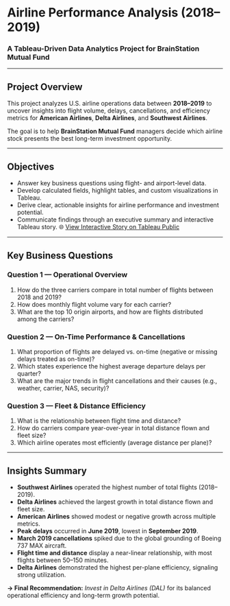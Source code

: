 # Airline Performance Analysis (2018–2019)
### A Tableau-Driven Data Analytics Project for BrainStation Mutual Fund

---

## Project Overview
This project analyzes U.S. airline operations data between **2018–2019** to uncover insights into flight volume, delays, cancellations, and efficiency metrics for **American Airlines**, **Delta Airlines**, and **Southwest Airlines**.

The goal is to help **BrainStation Mutual Fund** managers decide which airline stock presents the best long-term investment opportunity.

---

## Objectives

- Answer key business questions using flight- and airport-level data.  
- Develop calculated fields, highlight tables, and custom visualizations in Tableau.  
- Derive clear, actionable insights for airline performance and investment potential.  
- Communicate findings through an executive summary and interactive Tableau story.
🌐 [View Interactive Story on Tableau Public](https://public.tableau.com/views/Assignment_2_17597066088080/FlightsandAirports?:language=en-GB&publish=yes&:sid=&:redirect=auth&:display_count=n&:origin=viz_share_link)
---

## Key Business Questions

### **Question 1 — Operational Overview**
1. How do the three carriers compare in total number of flights between 2018 and 2019?  
2. How does monthly flight volume vary for each carrier?  
3. What are the top 10 origin airports, and how are flights distributed among the carriers?

### **Question 2 — On-Time Performance & Cancellations**
1. What proportion of flights are delayed vs. on-time (negative or missing delays treated as on-time)?  
2. Which states experience the highest average departure delays per quarter?  
3. What are the major trends in flight cancellations and their causes (e.g., weather, carrier, NAS, security)?

### **Question 3 — Fleet & Distance Efficiency**
1. What is the relationship between flight time and distance?  
2. How do carriers compare year-over-year in total distance flown and fleet size?  
3. Which airline operates most efficiently (average distance per plane)?

---

## Insights Summary

- **Southwest Airlines** operated the highest number of total flights (2018–2019).  
- **Delta Airlines** achieved the largest growth in total distance flown and fleet size.  
- **American Airlines** showed modest or negative growth across multiple metrics.  
- **Peak delays** occurred in **June 2019**, lowest in **September 2019**.  
- **March 2019 cancellations** spiked due to the global grounding of Boeing 737 MAX aircraft.  
- **Flight time and distance** display a near-linear relationship, with most flights between 50–150 minutes.  
- **Delta Airlines** demonstrated the highest per-plane efficiency, signaling strong utilization.


**→ Final Recommendation:** *Invest in Delta Airlines (DAL)* for its balanced operational efficiency and long-term growth potential.
